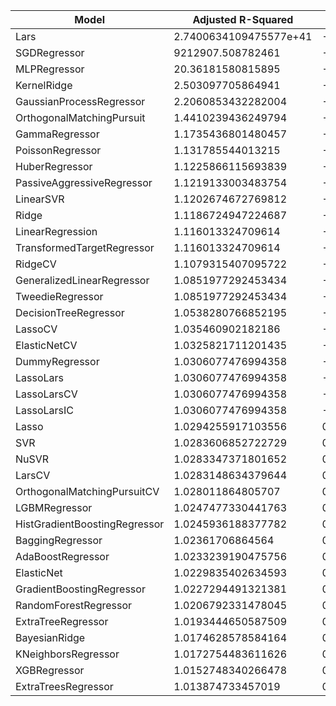 | Model                         | Adjusted R-Squared     | R-Squared              | RMSE                  | Time Taken           |
| ----------------------------- | ---------------------- | ---------------------- | --------------------- | -------------------- |
| Lars                          | 2.7400634109475577e+41 | -8.990833067171674e+42 | 6.190937214534622e+21 | 0.27654314041137695  |
| SGDRegressor                  | 9212907.508782461      | -302298493.8194245     | 35898.344826834786    | 0.028950214385986328 |
| MLPRegressor                  | 20.36181580815895      | -634.3095812052156     | 52.04141962472286     | 0.8346350193023682   |
| KernelRidge                   | 2.503097705864941      | -48.320393473693386    | 14.5000566470186      | 0.023813247680664062 |
| GaussianProcessRegressor      | 2.2060853432282004     | -38.574675324675326    | 12.98868285673883     | 0.025243043899536133 |
| OrthogonalMatchingPursuit     | 1.4410239436249794     | -13.471098150194639    | 7.854294424278471     | 0.029635906219482422 |
| GammaRegressor                | 1.1735436801480457     | -4.6944020048577455    | 4.9269765394221645    | 0.02996230125427246  |
| PoissonRegressor              | 1.131785544013215      | -3.3242131629336162    | 4.293485294589802     | 0.027052879333496094 |
| HuberRegressor                | 1.1225866115693839     | -3.022373192120412     | 4.140927370805354     | 0.07834362983703613  |
| PassiveAggressiveRegressor    | 1.1219133003483754     | -3.0002801676810673    | 4.129539618677265     | 0.025922060012817383 |
| LinearSVR                     | 1.1202674672769812     | -2.9462762700259457    | 4.101570449788017     | 0.03434252738952637  |
| Ridge                         | 1.1186724947224687     | -2.893941233081006     | 4.074282410401695     | 0.03402376174926758  |
| LinearRegression              | 1.116013324709614      | -2.806687217034212     | 4.028376273726207     | 0.024419069290161133 |
| TransformedTargetRegressor    | 1.116013324709614      | -2.806687217034212     | 4.028376273726207     | 0.035506248474121094 |
| RidgeCV                       | 1.1079315407095722     | -2.541503679532837     | 3.8855301318459166    | 0.03074193000793457  |
| GeneralizedLinearRegressor    | 1.0851977292453434     | -1.7955504908628281    | 3.4521535351505745    | 0.03598761558532715  |
| TweedieRegressor              | 1.0851977292453434     | -1.7955504908628281    | 3.4521535351505745    | 0.03572344779968262  |
| DecisionTreeRegressor         | 1.0538280766852195     | -0.7662337662337664    | 2.7439773622801416    | 0.029091358184814453 |
| LassoCV                       | 1.035460902182186      | -0.16356085285297706   | 2.2271577700238026    | 0.9258511066436768   |
| ElasticNetCV                  | 1.0325821711201435     | -0.06910248987970524   | 2.1348437926792596    | 0.5159702301025391   |
| DummyRegressor                | 1.0306077476994358     | -0.004316721387733313  | 2.0691490659846994    | 0.018530607223510742 |
| LassoLars                     | 1.0306077476994358     | -0.004316721387733313  | 2.0691490659846994    | 0.03268551826477051  |
| LassoLarsCV                   | 1.0306077476994358     | -0.004316721387733313  | 2.0691490659846994    | 0.1274263858795166   |
| LassoLarsIC                   | 1.0306077476994358     | -0.004316721387733313  | 2.0691490659846994    | 0.054212331771850586 |
| Lasso                         | 1.0294255917103556     | 0.03447277200395882    | 2.028797473005739     | 0.028977155685424805 |
| SVR                           | 1.0283606852722729     | 0.06941501450354526    | 1.9917482905855926    | 0.031007051467895508 |
| NuSVR                         | 1.0283347371801652     | 0.07026643627583129    | 1.9908369251794704    | 0.02091693878173828  |
| LarsCV                        | 1.0283148634379644     | 0.07091854344179505    | 1.9901386247205313    | 1.2715773582458496   |
| OrthogonalMatchingPursuitCV   | 1.028011864805707      | 0.08086068606274055    | 1.9794617026920678    | 0.04421877861022949  |
| LGBMRegressor                 | 1.0247477330441763     | 0.18796500948796646    | 1.8605605327119052    | 0.03939247131347656  |
| HistGradientBoostingRegressor | 1.0245936188377782     | 0.19302188188540526    | 1.8547582514548158    | 0.3148152828216553   |
| BaggingRegressor              | 1.02361706864564       | 0.22506493506493497    | 1.8175613914706448    | 0.05440354347229004  |
| AdaBoostRegressor             | 1.0233239190475756     | 0.23468390625142876    | 1.8062458223016447    | 0.17312383651733398  |
| ElasticNet                    | 1.0229835402634593     | 0.24585258510524144    | 1.7930176137311016    | 0.023358821868896484 |
| GradientBoostingRegressor     | 1.0227294491321381     | 0.2541899503517202     | 1.7830788476809818    | 0.2040400505065918   |
| RandomForestRegressor         | 1.0206792331478045     | 0.3214626623376622     | 1.70076107531132      | 0.28084850311279297  |
| ExtraTreeRegressor            | 1.0193444650587509     | 0.3652597402597403     | 1.6449566416599486    | 0.03407621383666992  |
| BayesianRidge                 | 1.0174628578584164     | 0.4269999765207111     | 1.5629092171968615    | 0.20099592208862305  |
| KNeighborsRegressor           | 1.0172754483611626     | 0.43314935064935045    | 1.5545001087923072    | 0.020871877670288086 |
| XGBRegressor                  | 1.0152748340266478     | 0.4987945085006179     | 1.4617205171770924    | 0.1286756992340088   |
| ExtraTreesRegressor           | 1.013874733457019      | 0.5447353084415585     | 1.3931196477478796    | 0.28348231315612793  |

